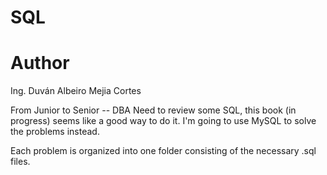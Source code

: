# SQL
# Author 
Ing. Duván Albeiro Mejia Cortes

From Junior to Senior -- DBA
Need to review some SQL, this book (in progress) seems like a good way to do it. I'm going to 
use MySQL to solve the problems instead.

Each problem is organized into one folder consisting of the necessary .sql files.
